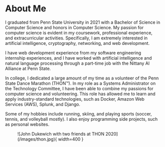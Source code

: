 # About Me
I graduated from Penn State University in 2021 with a Bachelor of Science in Computer Science and honors in Computer Science. My passion for computer science is evident in my coursework, professional experience, and extracurricular activities. Specifically, I am extremely interested in artificial intelligence, cryptography, networking, and web development.

I have web development experience from my software engineering internship experiences, and I have worked with artificial intelligence and natural language processing through a part-time job with the Nittany AI Alliance at Penn State.

In college, I dedicated a large amount of my time as a volunteer of the Penn State Dance Marathon (THON™). In my role as a Systems Administrator on the Technology Committee, I have been able to combine my passions for computer science and volunteering. This role has allowed me to learn and apply industry-standard technologies, such as Docker, Amazon Web Services (AWS), Splunk, and Django.

Some of my hobbies include running, skiing, and playing sports (soccer, tennis, and volleyball mostly). I also enjoy programming side projects, such as personal websites. 

<figure markdown>
  ![John Dukewich with two friends at THON 2020](/images/thon.jpg){ width=400 }
</figure>